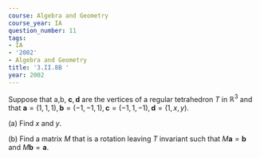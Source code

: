 ```yaml
---
course: Algebra and Geometry
course_year: IA
question_number: 11
tags:
- IA
- '2002'
- Algebra and Geometry
title: '3.II.8B '
year: 2002
---
```



Suppose that a,b, $\mathbf{c}, \mathbf{d}$ are the vertices of a regular tetrahedron $T$ in $\mathbb{R}^{3}$ and that $\mathbf{a}=(1,1,1), \mathbf{b}=(-1,-1,1), \mathbf{c}=(-1,1,-1), \mathbf{d}=(1, x, y)$.

(a) Find $x$ and $y$.

(b) Find a matrix $M$ that is a rotation leaving $T$ invariant such that $M \mathbf{a}=\mathbf{b}$ and $M \mathbf{b}=\mathbf{a} .$
